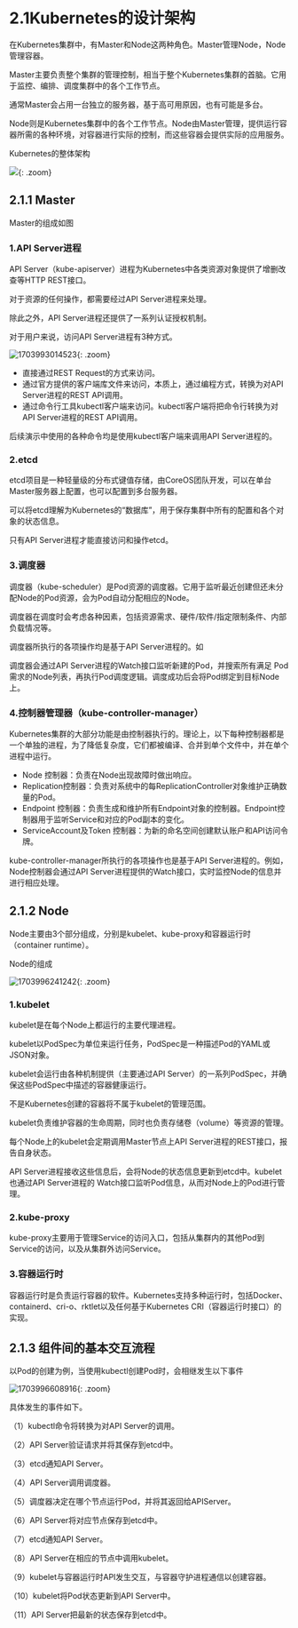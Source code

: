 # 2.1Kubernetes的设计架构


在Kubernetes集群中，有Master和Node这两种角色。Master管理Node，Node管理容器。

Master主要负责整个集群的管理控制，相当于整个Kubernetes集群的首脑。它用于监控、编排、调度集群中的各个工作节点。

通常Master会占用一台独立的服务器，基于高可用原因，也有可能是多台。


Node则是Kubernetes集群中的各个工作节点。Node由Master管理，提供运行容器所需的各种环境，对容器进行实际的控制，而这些容器会提供实际的应用服务。

Kubernetes的整体架构


![](https://cdn.jsdelivr.net/gh/hujianli94/Picgo-atlas@main/img/202312302207667.png){: .zoom}


## 2.1.1 Master

Master的组成如图


### 1.API Server进程

API Server（kube-apiserver）进程为Kubernetes中各类资源对象提供了增删改查等HTTP REST接口。

对于资源的任何操作，都需要经过API Server进程来处理。

除此之外，API Server进程还提供了一系列认证授权机制。

对于用户来说，访问API Server进程有3种方式。


![1703993014523](https://cdn.jsdelivr.net/gh/hujianli94/picx-images-hosting@master/1703993014523.webp){: .zoom}



- 直接通过REST Request的方式来访问。
- 通过官方提供的客户端库文件来访问，本质上，通过编程方式，转换为对API Server进程的REST API调用。
- 通过命令行工具kubectl客户端来访问。kubectl客户端将把命令行转换为对API Server进程的REST API调用。



后续演示中使用的各种命令均是使用kubectl客户端来调用API Server进程的。


### 2.etcd

etcd项目是一种轻量级的分布式键值存储，由CoreOS团队开发，可以在单台Master服务器上配置，也可以配置到多台服务器。


可以将etcd理解为Kubernetes的“数据库”，用于保存集群中所有的配置和各个对象的状态信息。


只有API Server进程才能直接访问和操作etcd。


### 3.调度器

调度器（kube-scheduler）是Pod资源的调度器。它用于监听最近创建但还未分配Node的Pod资源，会为Pod自动分配相应的Node。

调度器在调度时会考虑各种因素，包括资源需求、硬件/软件/指定限制条件、内部负载情况等。

调度器所执行的各项操作均是基于API Server进程的。如


调度器会通过API Server进程的Watch接口监听新建的Pod，并搜索所有满足 Pod需求的Node列表，再执行Pod调度逻辑。调度成功后会将Pod绑定到目标Node上。


### 4.控制器管理器（kube-controller-manager）


Kubernetes集群的大部分功能是由控制器执行的。理论上，以下每种控制器都是一个单独的进程，为了降低复杂度，它们都被编译、合并到单个文件中，并在单个进程中运行。

- Node 控制器：负责在Node出现故障时做出响应。
- Replication控制器：负责对系统中的每ReplicationController对象维护正确数量的Pod。
- Endpoint 控制器：负责生成和维护所有Endpoint对象的控制器。Endpoint控制器用于监听Service和对应的Pod副本的变化。
- ServiceAccount及Token 控制器：为新的命名空间创建默认账户和API访问令牌。


kube-controller-manager所执行的各项操作也是基于API Server进程的。例如，Node控制器会通过API Server进程提供的Watch接口，实时监控Node的信息并进行相应处理。




## 2.1.2 Node

Node主要由3个部分组成，分别是kubelet、kube-proxy和容器运行时（container runtime）。

Node的组成

![1703996241242](https://cdn.jsdelivr.net/gh/hujianli94/picx-images-hosting@master/1703996241242.webp){: .zoom}


### 1.kubelet

kubelet是在每个Node上都运行的主要代理进程。

kubelet以PodSpec为单位来运行任务，PodSpec是一种描述Pod的YAML或JSON对象。

kubelet会运行由各种机制提供（主要通过API Server）的一系列PodSpec，并确保这些PodSpec中描述的容器健康运行。



不是Kubernetes创建的容器将不属于kubelet的管理范围。

kubelet负责维护容器的生命周期，同时也负责存储卷（volume）等资源的管理。

每个Node上的kubelet会定期调用Master节点上API Server进程的REST接口，报告自身状态。

API Server进程接收这些信息后，会将Node的状态信息更新到etcd中。kubelet也通过API Server进程的
Watch接口监听Pod信息，从而对Node上的Pod进行管理。



### 2.kube-proxy

kube-proxy主要用于管理Service的访问入口，包括从集群内的其他Pod到Service的访问，以及从集群外访问Service。



### 3.容器运行时

容器运行时是负责运行容器的软件。Kubernetes支持多种运行时，包括Docker、containerd、cri-o、rktlet以及任何基于Kubernetes CRI（容器运行时接口）的实现。




## 2.1.3 组件间的基本交互流程


以Pod的创建为例，当使用kubectl创建Pod时，会相继发生以下事件

![1703996608916](https://cdn.jsdelivr.net/gh/hujianli94/picx-images-hosting@master/1703996608916.webp){: .zoom}


具体发生的事件如下。


（1）kubectl命令将转换为对API Server的调用。


（2）API Server验证请求并将其保存到etcd中。


（3）etcd通知API Server。


（4）API Server调用调度器。


（5）调度器决定在哪个节点运行Pod，并将其返回给APIServer。


（6）API Server将对应节点保存到etcd中。


（7）etcd通知API Server。


（8）API Server在相应的节点中调用kubelet。


（9）kubelet与容器运行时API发生交互，与容器守护进程通信以创建容器。


（10）kubelet将Pod状态更新到API Server中。


（11）API Server把最新的状态保存到etcd中。